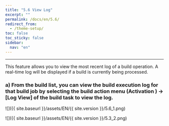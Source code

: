 ```yaml
---
title: "5.6 View Log"
excerpt: ""
permalink: /docs/en/5.6/
redirect_from:
  - /theme-setup/
toc: false
toc_sticky: false
sidebar:
  nav: "en"
---
```



---

This feature allows you to view the most recent log of a build operation. A real-time log will be displayed if a build is currently being processed.

### a\) From the build list, you can view the build execution log for that build job by selecting the build action menu \(Activation \) → [Log View] of the build task to view the log.

![]({{ site.baseurl }}/assets/EN/{{ site.version }}/5.6_1.png)

![]({{ site.baseurl }}/assets/EN/{{ site.version }}/5.3_2.png)
